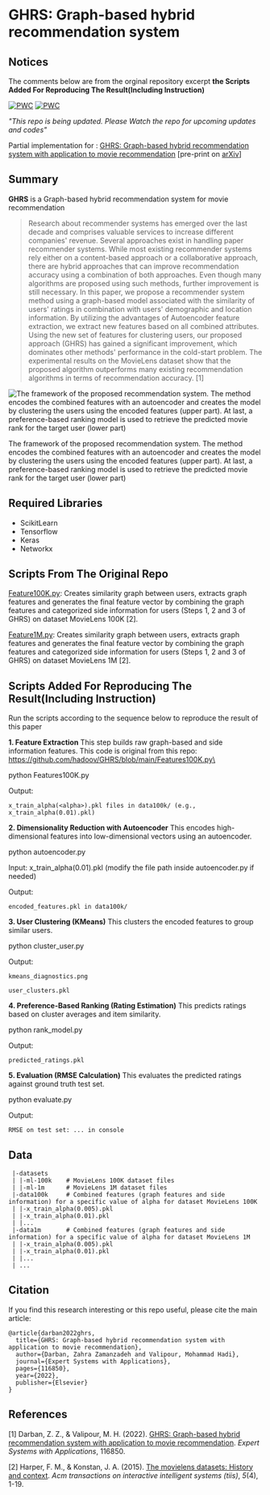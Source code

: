 # GHRS: Graph-based hybrid recommendation system
## Notices
The comments below are from the orginal repository excerpt **the Scripts Added For Reproducing The Result(Including Instruction)**

[![PWC](https://img.shields.io/endpoint.svg?url=https://paperswithcode.com/badge/ghrs-graph-based-hybrid-recommendation-system/collaborative-filtering-on-movielens-100k)](https://paperswithcode.com/sota/collaborative-filtering-on-movielens-100k?p=ghrs-graph-based-hybrid-recommendation-system)
[![PWC](https://img.shields.io/endpoint.svg?url=https://paperswithcode.com/badge/ghrs-graph-based-hybrid-recommendation-system/collaborative-filtering-on-movielens-1m)](https://paperswithcode.com/sota/collaborative-filtering-on-movielens-1m?p=ghrs-graph-based-hybrid-recommendation-system)

*"This repo is being updated. Please Watch the repo for upcoming updates and codes"*

Partial implementation for : [GHRS: Graph-based hybrid recommendation system with application to movie recommendation](https://doi.org/10.1016/j.eswa.2022.116850) [pre-print on [arXiv](https://doi.org/10.48550/arXiv.2111.11293)]
## Summary
**GHRS** is a Graph-based hybrid recommendation system for movie recommendation
> Research about recommender systems has emerged over the last decade and comprises valuable services to increase different companies' revenue. Several approaches exist in handling paper recommender systems. While most existing recommender systems rely either on a content-based approach or a collaborative approach, there are hybrid approaches that can improve recommendation accuracy using a combination of both approaches. Even though many algorithms are proposed using such methods, further improvement is still necessary. In this paper, we propose a recommender system method using a graph-based model associated with the similarity of users' ratings in combination with users' demographic and location information. By utilizing the advantages of Autoencoder feature extraction, we extract new features based on all combined attributes. Using the new set of features for clustering users, our proposed approach (GHRS) has gained a significant improvement, which dominates other methods' performance in the cold-start problem. The experimental results on the MovieLens dataset show that the proposed algorithm outperforms many existing recommendation algorithms in terms of recommendation accuracy. [1]


![The framework of the proposed recommendation system. The method encodes the combined features with an autoencoder and creates the model by clustering the users using the encoded features (upper part). At last, a preference-based ranking model is used to retrieve the predicted movie rank for the target user (lower part)](https://raw.githubusercontent.com/hadoov/GHRS/main/Figs/ghrs-structure.png)

The framework of the proposed recommendation system. The method encodes the combined features with an autoencoder and creates the model by clustering the users using the encoded features (upper part). At last, a preference-based ranking model is used to retrieve the predicted movie rank for the target user (lower part)

## Required Libraries
- ScikitLearn
- Tensorflow
- Keras
- Networkx

## Scripts From The Original Repo

[Feature100K.py](https://github.com/hadoov/GHRS/blob/main/Features100K.py): Creates similarity graph between users, extracts graph features and generates the final feature vector by combining the graph features and categorized side information for users (Steps 1, 2 and 3 of GHRS) on dataset MovieLens 100K [2].

[Feature1M.py](https://github.com/hadoov/GHRS/blob/main/Features1M.py): Creates similarity graph between users, extracts graph features and generates the final feature vector by combining the graph features and categorized side information for users (Steps 1, 2 and 3 of GHRS) on dataset MovieLens 1M [2].

## Scripts Added For Reproducing The Result(Including Instruction) 
Run the scripts according to the sequence below to reproduce the result of this paper 

  **1. Feature Extraction**
  This step builds raw graph-based and side information features. This code is original from this repo: https://github.com/hadoov/GHRS/blob/main/Features100K.py\
  
  python Features100K.py
  
  Output: 
  
    x_train_alpha(<alpha>).pkl files in data100k/ (e.g., x_train_alpha(0.01).pkl)

  **2. Dimensionality Reduction with Autoencoder**
  This encodes high-dimensional features into low-dimensional vectors using an autoencoder.
  
  python autoencoder.py
  
  Input: x_train_alpha(0.01).pkl (modify the file path inside autoencoder.py if needed)
  
  Output: 
    
    encoded_features.pkl in data100k/

  **3. User Clustering (KMeans)**
  This clusters the encoded features to group similar users.
  
  python cluster_user.py
  
  Output:
  
    kmeans_diagnostics.png
    
    user_clusters.pkl
  
  **4. Preference-Based Ranking (Rating Estimation)**
  This predicts ratings based on cluster averages and item similarity.
  
  python rank_model.py
  
  Output: 
  
    predicted_ratings.pkl

  **5. Evaluation (RMSE Calculation)**
  This evaluates the predicted ratings against ground truth test set.
  
  python evaluate.py
  
  Output: 
    
    RMSE on test set: ... in console

## Data

     |-datasets
     | |-ml-100k	# MovieLens 100K dataset files
     | |-ml-1m		# MovieLens 1M dataset files
     |-data100k		# Combined features (graph features and side information) for a specific value of alpha for dataset MovieLens 100K
     | |-x_train_alpha(0.005).pkl
     | |-x_train_alpha(0.01).pkl
     | |...
     |-data1m		# Combined features (graph features and side information) for a specific value of alpha for dataset MovieLens 1M
     | |-x_train_alpha(0.005).pkl
     | |-x_train_alpha(0.01).pkl
     | |...
     | ...

## Citation
If you find this research interesting or this repo useful, please cite the main article:

    @article{darban2022ghrs,
      title={GHRS: Graph-based hybrid recommendation system with application to movie recommendation},
      author={Darban, Zahra Zamanzadeh and Valipour, Mohammad Hadi},
      journal={Expert Systems with Applications},
      pages={116850},
      year={2022},
      publisher={Elsevier}
    }

## References
[1] Darban, Z. Z., & Valipour, M. H. (2022). [GHRS: Graph-based hybrid recommendation system with application to movie recommendation](https://www.sciencedirect.com/science/article/abs/pii/S0957417422003025). _Expert Systems with Applications_, 116850.

[2] Harper, F. M., & Konstan, J. A. (2015). [The movielens datasets: History and context](https://dl.acm.org/doi/10.1145/2827872). _Acm transactions on interactive intelligent systems (tiis)_, _5_(4), 1-19.
